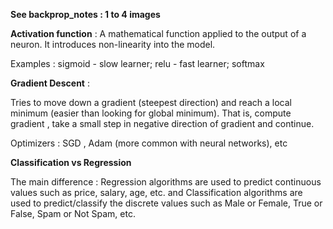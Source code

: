 **See backprop_notes : 1 to 4 images**

**Activation function** : A mathematical function applied to the output of a neuron. It introduces non-linearity into the model.

Examples : sigmoid - slow learner; relu - fast learner; softmax

**Gradient Descent** : 

Tries to move down a gradient (steepest direction) and reach a local minimum (easier than looking for global minimum). That is, compute gradient , take a small step in negative direction of gradient and continue.

Optimizers : SGD , Adam (more common with neural networks), etc

**Classification vs Regression**

The main difference : Regression algorithms are used to predict continuous values such as price, salary, age, etc. and Classification algorithms are used to predict/classify the discrete values such as Male or Female, True or False, Spam or Not Spam, etc.